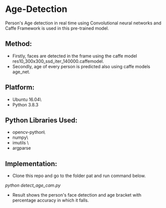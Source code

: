 # Age-Detection

Person's Age detection in real time using Convolutional neural networks and Caffe Framework is used in this pre-trained model.

## Method:

* Firstly, faces are detected in the frame using the caffe model res10_300x300_ssd_iter_140000.caffemodel.
* Secondly, age of every person is predicted also using caffe models age_net.
## Platform:
* Ubuntu 16.04\
* Python 3.8.3

## Python Libraries Used:
* opencv-python\
* numpy\
* imutils \
* argparse

## Implementation:

* Clone this repo and go to the folder pat and run command below.

*python detect_age_cam.py*

* Result shows the person's face detection and age bracket with percentage accuracy in which it falls.

